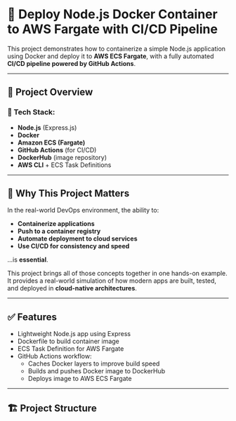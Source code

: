 # 🚀 Deploy Node.js Docker Container to AWS Fargate with CI/CD Pipeline

This project demonstrates how to containerize a simple Node.js application using Docker and deploy it to **AWS ECS Fargate**, with a fully automated **CI/CD pipeline powered by GitHub Actions**.

---

## 📌 Project Overview

### 🔧 Tech Stack:
- **Node.js** (Express.js)
- **Docker**
- **Amazon ECS (Fargate)**
- **GitHub Actions** (for CI/CD)
- **DockerHub** (image repository)
- **AWS CLI** + ECS Task Definitions

---

## 🧠 Why This Project Matters

In the real-world DevOps environment, the ability to:
- **Containerize applications**
- **Push to a container registry**
- **Automate deployment to cloud services**
- **Use CI/CD for consistency and speed**

...is **essential**.

This project brings all of those concepts together in one hands-on example. It provides a real-world simulation of how modern apps are built, tested, and deployed in **cloud-native architectures**.

---

## ✅ Features

- Lightweight Node.js app using Express
- Dockerfile to build container image
- ECS Task Definition for AWS Fargate
- GitHub Actions workflow:
  - Caches Docker layers to improve build speed
  - Builds and pushes Docker image to DockerHub
  - Deploys image to AWS ECS Fargate

---

## 🏗️ Project Structure

